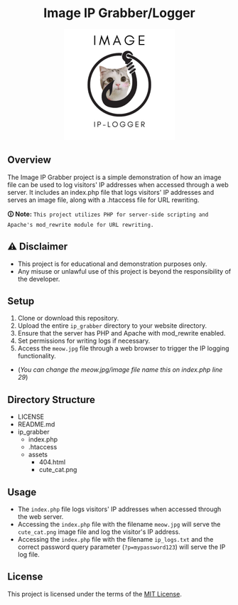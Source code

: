<h1 align="center">Image IP Grabber/Logger</h1>
<p align="center"><img height="250" width="250" src="https://raw.githubusercontent.com/haxinja/images/main/haxinja-IMAGE-ip-grabber.png"></p>

## Overview
The Image IP Grabber project is a simple demonstration of how an image file can be used to log visitors' IP addresses when accessed through a web server. It includes an index.php file that logs visitors' IP addresses and serves an image file, along with a .htaccess file for URL rewriting.

**🛈 Note:** ```This project utilizes PHP for server-side scripting and Apache's mod_rewrite module for URL rewriting.```

## ⚠️ Disclaimer
- This project is for educational and demonstration purposes only.
- Any misuse or unlawful use of this project is beyond the responsibility of the developer.

## Setup
1. Clone or download this repository.
2. Upload the entire `ip_grabber` directory to your website directory.
3. Ensure that the server has PHP and Apache with mod_rewrite enabled.
4. Set permissions for writing logs if necessary.
5. Access the `meow.jpg` file through a web browser to trigger the IP logging functionality.
- (_You can change the meow.jpg/image file name this on index.php line 29_)
## Directory Structure
- LICENSE
- README.md
- ip_grabber
  - index.php
  - .htaccess
  - assets
    - 404.html
    - cute_cat.png

## Usage
- The `index.php` file logs visitors' IP addresses when accessed through the web server.
- Accessing the `index.php` file with the filename `meow.jpg` will serve the `cute_cat.png` image file and log the visitor's IP address.
- Accessing the `index.php` file with the filename `ip_logs.txt` and the correct password query parameter (`?p=mypassword123`) will serve the IP log file.

## License
This project is licensed under the terms of the [MIT License](LICENSE).

